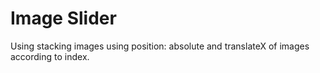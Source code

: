 # Image Slider

Using stacking images using position: absolute
and translateX of images according to index.

